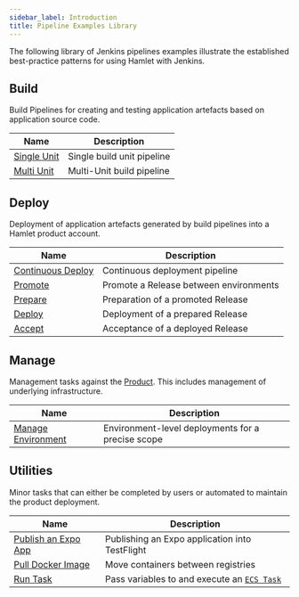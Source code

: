 ```yaml
---
sidebar_label: Introduction
title: Pipeline Examples Library
---
```


The following library of Jenkins pipelines examples illustrate the established best-practice patterns for using Hamlet with Jenkins.

## Build

Build Pipelines for creating and testing application artefacts based on application source code.

| Name | Description |
|------|-------------|
| [Single Unit](examples/build/single)     | Single build unit pipeline |
| [Multi Unit](examples/build/multiunit)   | Multi-Unit build pipeline |

## Deploy

Deployment of application artefacts generated by build pipelines into a Hamlet product account.

| Name | Description |
|------|-------------|
| [Continuous Deploy](examples/deploy/continuous-deploy) | Continuous deployment pipeline |
| [Promote](examples/deploy/promote-release) | Promote a Release between environments |
| [Prepare](examples/deploy/prepare-release) | Preparation of a promoted Release |
| [Deploy](examples/deploy/deploy-release) | Deployment of a prepared Release |
| [Accept](examples/deploy/accept-release) | Acceptance of a deployed Release|

## Manage

Management tasks against the [Product](../../../in-depth/foundations/terminology#product). This includes management of underlying infrastructure.

| Name | Description |
|------|-------------|
| [Manage Environment](examples/manage/environment) | Environment-level deployments for a precise scope |

## Utilities

Minor tasks that can either be completed by users or automated to maintain the product deployment.

| Name | Description |
|------|-------------|
| [Publish an Expo App](examples/utils/publish-expo-app) | Publishing an Expo application into TestFlight |
| [Pull Docker Image](examples/utils/pull-image) | Move containers between registries |
| [Run Task](examples/utils/run-task) | Pass variables to and execute an [`ECS Task`](/reference?type=component&instance=task) |
